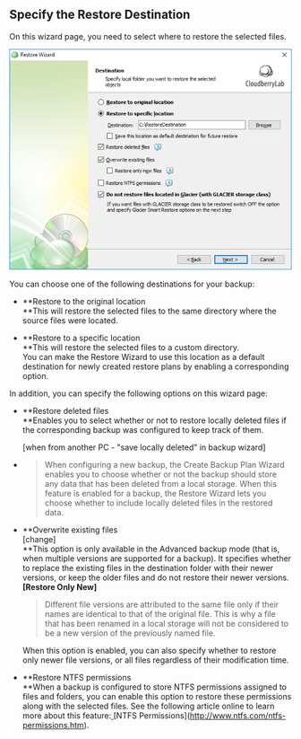 ## Specify the Restore Destination

On this wizard page, you need to select where to restore the selected files.

![](/assets/specify-restore-destination.png)

You can choose one of the following destinations for your backup:

* **Restore to the original location            
  **This will restore the selected files to the same directory where the source files were located.

* **Restore to a specific location            
  **This will restore the selected files to a custom directory.  
  You can make the Restore Wizard to use this location as a default destination for newly created restore plans by enabling a corresponding option.

In addition, you can specify the following options on this wizard page:

* **Restore deleted files      
  **Enables you to select whether or not to restore locally deleted files if the corresponding backup was configured to keep track of them.

  \[when from another PC - "save locally deleted" in backup wizard\]

* > When configuring a new backup, the Create Backup Plan Wizard enables you to choose whether or not the backup should store any data that has been deleted from a local storage. When this feature is enabled for a backup, the Restore Wizard lets you choose whether to include locally deleted files in the restored data.​
* **Overwrite existing files  
  \[change\]    
  **This option is only available in the Advanced backup mode \(that is, when multiple versions are supported for a backup\). It specifies whether to replace the existing files in the destination folder with their newer versions, or keep the older files and do not restore their newer versions.  
  **\[Restore Only New\]**

  > Different file versions are attributed to the same file only if their names are identical to that of the original file. This is why a file that has been renamed in a local storage will not be considered to be a new version of the previously named file.

  When this option is enabled, you can also specify whether to restore only newer file versions, or all files regardless of their modification time.

* **Restore NTFS permissions      
  **When a backup is configured to store NTFS permissions assigned to files and folders, you can enable this option to restore these permissions along with the selected files. See the following article online to learn more about this feature:[ ](http://www.ntfs.com/ntfs-permissions.htm.)[NTFS Permissions](http://www.ntfs.com/ntfs-permissions.htm).



